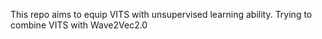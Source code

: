 This repo aims to equip VITS with unsupervised learning ability. 
Trying to combine VITS with Wave2Vec2.0
